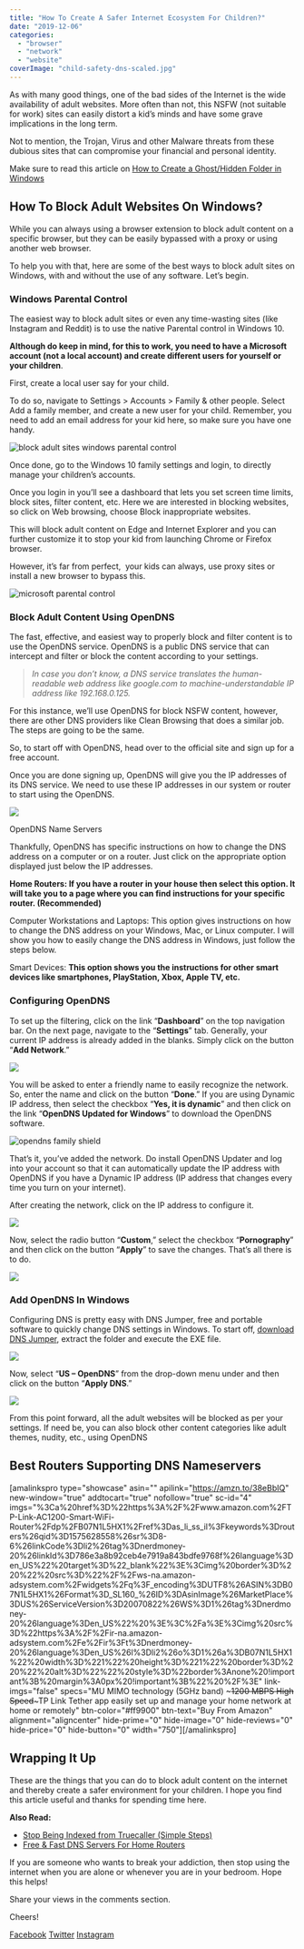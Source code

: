 ```yaml
---
title: "How To Create A Safer Internet Ecosystem For Children?"
date: "2019-12-06"
categories: 
  - "browser"
  - "network"
  - "website"
coverImage: "child-safety-dns-scaled.jpg"
---
```


As with many good things, one of the bad sides of the Internet is the wide availability of adult websites. More often than not, this NSFW (not suitable for work) sites can easily distort a kid’s minds and have some grave implications in the long term. 

Not to mention, the Trojan, Virus and other Malware threats from these dubious sites that can compromise your financial and personal identity.

Make sure to read this article on [How to Create a Ghost/Hidden Folder in Windows](https://www.techvile.in/how-to-create-a-ghost-hidden-folder-in-windows/)

## How To Block Adult Websites On Windows?

While you can always using a browser extension to block adult content on a specific browser, but they can be easily bypassed with a proxy or using another web browser. 

To help you with that, here are some of the best ways to block adult sites on Windows, with and without the use of any software. Let’s begin.

### Windows Parental Control

The easiest way to block adult sites or even any time-wasting sites (like Instagram and Reddit) is to use the native Parental control in Windows 10. 

**Although do keep in mind, for this to work, you need to have a Microsoft account (not a local account) and create different users for yourself or your children**.

First, create a local user say for your child.

To do so, navigate to Settings > Accounts > Family & other people. Select Add a family member, and create a new user for your child. Remember, you need to add an email address for your kid here, so make sure you have one handy.

![block adult sites windows parental control](images/image8.png)

Once done, go to the Windows 10 family settings and login, to directly manage your children’s accounts.

Once you login in you’ll see a dashboard that lets you set screen time limits, block sites, filter content, etc. Here we are interested in blocking websites, so click on Web browsing, choose Block inappropriate websites. 

This will block adult content on Edge and Internet Explorer and you can further customize it to stop your kid from launching Chrome or Firefox browser. 

However, it’s far from perfect,  your kids can always, use proxy sites or install a new browser to bypass this.

![microsoft parental control](images/image9.png)

### Block Adult Content Using OpenDNS

The fast, effective, and easiest way to properly block and filter content is to use the OpenDNS service. OpenDNS is a public DNS service that can intercept and filter or block the content according to your settings. 

> _In case you don’t know, a DNS service translates the human-readable web address like google.com to machine-understandable IP address like 192.168.0.125._ 

For this instance, we’ll use OpenDNS for block NSFW content, however, there are other DNS providers like Clean Browsing that does a similar job.  The steps are going to be the same.

So, to start off with OpenDNS, head over to the official site and sign up for a free account.

Once you are done signing up, OpenDNS will give you the IP addresses of its DNS service. We need to use these IP addresses in our system or router to start using the OpenDNS.

![](images/image5.png)

OpenDNS Name Servers

Thankfully, OpenDNS has specific instructions on how to change the DNS address on a computer or on a router. Just click on the appropriate option displayed just below the IP addresses.

**Home Routers: If you have a router in your house then select this option. It will take you to a page where you can find instructions for your specific router. (Recommended)**

Computer Workstations and Laptops: This option gives instructions on how to change the DNS address on your Windows, Mac, or Linux computer. I will show you how to easily change the DNS address in Windows, just follow the steps below.

Smart Devices: **This option shows you the instructions for other smart devices like smartphones, PlayStation, Xbox, Apple TV, etc.**

### Configuring OpenDNS

To set up the filtering, click on the link “**Dashboard**” on the top navigation bar. On the next page, navigate to the “**Settings**” tab. Generally, your current IP address is already added in the blanks. Simply click on the button “**Add Network**.”

![](images/image1.jpg)

You will be asked to enter a friendly name to easily recognize the network. So, enter the name and click on the button “**Done**.” If you are using Dynamic IP address, then select the checkbox “**Yes, it is dynamic**” and then click on the link “**OpenDNS Updated for Windows**” to download the OpenDNS software.

![opendns family shield](images/image3.jpg)

That’s it, you’ve added the network. Do install OpenDNS Updater and log into your account so that it can automatically update the IP address with OpenDNS if you have a Dynamic IP address (IP address that changes every time you turn on your internet).

After creating the network, click on the IP address to configure it.

![](images/image4.jpg)

Now, select the radio button “**Custom**,” select the checkbox “**Pornography**” and then click on the button “**Apply**” to save the changes. That’s all there is to do.

![](images/image7.jpg)

### Add OpenDNS In Windows

Configuring DNS is pretty easy with DNS Jumper, free and portable software to quickly change DNS settings in Windows. To start off, [download DNS Jumper](http://www.sordum.org/7952/dns-jumper-v2-1/), extract the folder and execute the EXE file.

![](images/image2.jpg)

Now, select “**US – OpenDNS**” from the drop-down menu under and then click on the button “**Apply DNS**.”

![](images/image6.jpg)

From this point forward, all the adult websites will be blocked as per your settings. If need be, you can also block other content categories like adult themes, nudity, etc., using OpenDNS

## Best Routers Supporting DNS Nameservers

\[amalinkspro type="showcase" asin="" apilink="https://amzn.to/38eBbIQ" new-window="true" addtocart="true" nofollow="true" sc-id="4" imgs="%3Ca%20href%3D%22https%3A%2F%2Fwww.amazon.com%2FTP-Link-AC1200-Smart-WiFi-Router%2Fdp%2FB07N1L5HX1%2Fref%3Das\_li\_ss\_il%3Fkeywords%3Drouters%26qid%3D1575628558%26sr%3D8-6%26linkCode%3Dli2%26tag%3Dnerdmoney-20%26linkId%3D786e3a8b92ceb4e7919a843bdfe9768f%26language%3Den\_US%22%20target%3D%22\_blank%22%3E%3Cimg%20border%3D%220%22%20src%3D%22%2F%2Fws-na.amazon-adsystem.com%2Fwidgets%2Fq%3F\_encoding%3DUTF8%26ASIN%3DB07N1L5HX1%26Format%3D\_SL160\_%26ID%3DAsinImage%26MarketPlace%3DUS%26ServiceVersion%3D20070822%26WS%3D1%26tag%3Dnerdmoney-20%26language%3Den\_US%22%20%3E%3C%2Fa%3E%3Cimg%20src%3D%22https%3A%2F%2Fir-na.amazon-adsystem.com%2Fe%2Fir%3Ft%3Dnerdmoney-20%26language%3Den\_US%26l%3Dli2%26o%3D1%26a%3DB07N1L5HX1%22%20width%3D%221%22%20height%3D%221%22%20border%3D%220%22%20alt%3D%22%22%20style%3D%22border%3Anone%20!important%3B%20margin%3A0px%20!important%3B%22%20%2F%3E" link-imgs="false" specs="MU MIMO technology (5GHz band) ~~~1200 MBPS High Speed~~~TP Link Tether app easily set up and manage your home network at home or remotely" btn-color="#ff9900" btn-text="Buy From Amazon" alignment="aligncenter" hide-prime="0" hide-image="0" hide-reviews="0" hide-price="0" hide-button="0" width="750"\]\[/amalinkspro\]

## Wrapping It Up

These are the things that you can do to block adult content on the internet and thereby create a safer environment for your children. I hope you find this article useful and thanks for spending time here.

**Also Read:**

- [Stop Being Indexed from Truecaller (Simple Steps)](https://www.techvile.in/stop-being-indexed-from-truecaller-simple-steps/)
- [Free & Fast DNS Servers For Home Routers](https://sastaeinstein.com/free-fast-and-reliable-dns-servers-for-home-router/)

If you are someone who wants to break your addiction, then stop using the internet when you are alone or whenever you are in your bedroom. Hope this helps!

Share your views in the comments section.

Cheers!

[Facebook](www.facebook.com/vibin.kishore) [Twitter](www.twitter.com/_mrSpectre) [Instagram](www.instagram.com/_.vibin._)
